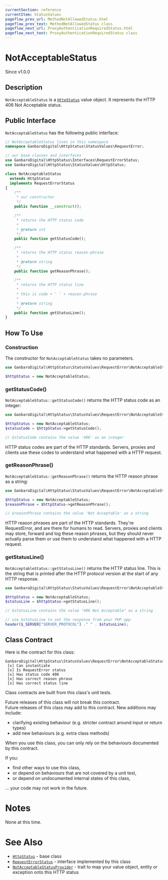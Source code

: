 ```yaml
---
currentSection: reference
currentItem: StatusValues
pageflow_prev_url: MethodNotAllowedStatus.html
pageflow_prev_text: MethodNotAllowedStatus class
pageflow_next_url: ProxyAuthenticationRequiredStatus.html
pageflow_next_text: ProxyAuthenticationRequiredStatus class
---
```


# NotAcceptableStatus

<div class="callout info">
Since v1.0.0
</div>

## Description

`NotAcceptableStatus` is a [`HttpStatus`](HttpStatus.html) value object. It represents the HTTP 406 Not Acceptable status.

## Public Interface

`NotAcceptableStatus` has the following public interface:

```php
// NotAcceptableStatus lives in this namespace
namespace GanbaroDigital\HttpStatus\StatusValues\RequestError;

// our base classes and interfaces
use GanbaroDigital\HttpStatus\Interfaces\RequestErrorStatus;
use GanbaroDigital\HttpStatus\StatusValues\HttpStatus;

class NotAcceptableStatus
  extends HttpStatus
  implements RequestErrorStatus
{
    /**
     * our constructor
     */
    public function __construct();

    /**
     * returns the HTTP status code
     *
     * @return int
     */
    public function getStatusCode();

    /**
     * returns the HTTP status reason-phrase
     *
     * @return string
     */
    public function getReasonPhrase();

    /**
     * returns the HTTP status line
     *
     * this is code + ' ' + reason-phrase
     *
     * @return string
     */
    public function getStatusLine();
}
```

## How To Use

### Construction

The constructor for `NotAcceptableStatus` takes no parameters.

```php
use GanbaroDigital\HttpStatus\StatusValues\RequestError\NotAcceptableStatus;

$httpStatus = new NotAcceptableStatus;
```

### getStatusCode()

`NotAcceptableStatus::getStatusCode()` returns the HTTP status code as an integer:

```php
use GanbaroDigital\HttpStatus\StatusValues\RequestError\NotAcceptableStatus;

$httpStatus = new NotAcceptableStatus;
$statusCode = $httpStatus->getStatusCode();

// $statusCode contains the value '406' as an integer
```

HTTP status codes are part of the HTTP standards. Servers, proxies and clients use these codes to understand what happened with a HTTP request.

### getReasonPhrase()

`NotAcceptableStatus::getReasonPhrase()` returns the HTTP reason phrase as a string:

```php
use GanbaroDigital\HttpStatus\StatusValues\RequestError\NotAcceptableStatus;

$httpStatus = new NotAcceptableStatus;
$reasonPhrase = $httpStatus->getReasonPhrase();

// $reasonPhrase contains the value 'Not Acceptable' as a string
```

HTTP reason phrases are part of the HTTP standards. They're RequestError, and are there for humans to read. Servers, proxies and clients may store, forward and log these reason phrases, but they should never actually parse them or use them to understand what happened with a HTTP request.

### getStatusLine()

`NotAcceptableStatus::getStatusLine()` returns the HTTP status line. This is the string that is printed after the HTTP protocol version at the start of any HTTP response.

```php
use GanbaroDigital\HttpStatus\StatusValues\RequestError\NotAcceptableStatus;

$httpStatus = new NotAcceptableStatus;
$statusLine = $httpStatus->getStatusLine();

// $statusLine contains the value "406 Not Acceptable" as a string

// use $statusLine to set the response from your PHP app
header($_SERVER["SERVER_PROTOCOL"] ." " . $statusLine);
```

## Class Contract

Here is the contract for this class:

    GanbaroDigital\HttpStatus\StatusValues\RequestError\NotAcceptableStatus
     [x] Can instantiate
     [x] Is RequestError status
     [x] Has status code 406
     [x] Has correct reason phrase
     [x] Has correct status line

Class contracts are built from this class's unit tests.

<div class="callout success">
Future releases of this class will not break this contract.
</div>

<div class="callout info" markdown="1">
Future releases of this class may add to this contract. New additions may include:

* clarifying existing behaviour (e.g. stricter contract around input or return types)
* add new behaviours (e.g. extra class methods)
</div>

<div class="callout warning" markdown="1">
When you use this class, you can only rely on the behaviours documented by this contract.

If you:

* find other ways to use this class,
* or depend on behaviours that are not covered by a unit test,
* or depend on undocumented internal states of this class,

... your code may not work in the future.
</div>

# Notes

None at this time.

# See Also

* [`HttpStatus`](HttpStatus.html) - base class
* [`RequestErrorStatus`](RequestErrorStatus.html) - interface implemented by this class
* [`NotAcceptableStatusProvider`](../StatusProviders/NotAcceptableStatusProvider.html) - trait to map your value object, entity or exception onto this HTTP status
